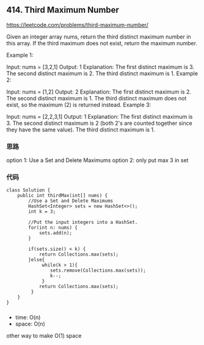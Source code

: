 ## 414. Third Maximum Number
https://leetcode.com/problems/third-maximum-number/

Given an integer array nums, return the third distinct maximum number in this array. If the third maximum does not exist, return the maximum number.

 

Example 1:

Input: nums = [3,2,1]
Output: 1
Explanation:
The first distinct maximum is 3.
The second distinct maximum is 2.
The third distinct maximum is 1.
Example 2:

Input: nums = [1,2]
Output: 2
Explanation:
The first distinct maximum is 2.
The second distinct maximum is 1.
The third distinct maximum does not exist, so the maximum (2) is returned instead.
Example 3:

Input: nums = [2,2,3,1]
Output: 1
Explanation:
The first distinct maximum is 3.
The second distinct maximum is 2 (both 2's are counted together since they have the same value).
The third distinct maximum is 1.

### 思路
option 1: Use a Set and Delete Maximums
option 2: only put max 3 in set

### 代码
```
class Solution { 
    public int thirdMax(int[] nums) {
        //Use a Set and Delete Maximums
        HashSet<Integer> sets = new HashSet<>();
        int k = 3;
        
        //Put the input integers into a HashSet.
        for(int n: nums) {
            sets.add(n);
        }
        
        if(sets.size() < k) {
            return Collections.max(sets);
        }else{
             while(k > 1){
                sets.remove(Collections.max(sets));
                k--;
             }
            return Collections.max(sets);
         }
    }
}
```

###
- time: O(n)
- space: O(n)

other way to make O(1) space
